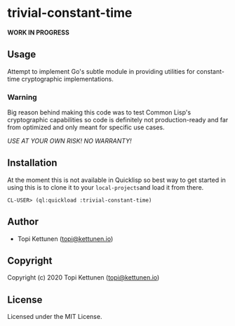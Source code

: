 # trivial-constant-time

**WORK IN PROGRESS**

## Usage

Attempt to implement Go's subtle module in providing utilities for constant-time
cryptographic implementations.

### Warning

Big reason behind making this code was to test Common Lisp's cryptographic
capabilities so code is definitely not production-ready and far from optimized
and only meant for specific use cases.

*USE AT YOUR OWN RISK! NO WARRANTY!*

## Installation

At the moment this is not available in Quicklisp so best way to get started in
using this is to clone it to your `local-projects`and load it from there.

```
CL-USER> (ql:quickload :trivial-constant-time)
```

## Author

* Topi Kettunen (topi@kettunen.io)

## Copyright

Copyright (c) 2020 Topi Kettunen (topi@kettunen.io)

## License

Licensed under the MIT License.
